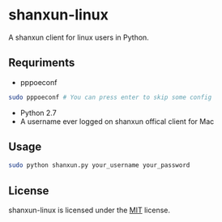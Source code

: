 shanxun-linux
====
A shanxun client for linux users in Python.

Requriments
----
- pppoeconf
```sh
sudo pppoeconf # You can press enter to skip some config
```
- Python 2.7
- A username ever logged on shanxun offical client for Mac

Usage
----
```sh
sudo python shanxun.py your_username your_password
```

License
-------
shanxun-linux is licensed under the [MIT](#) license. 
